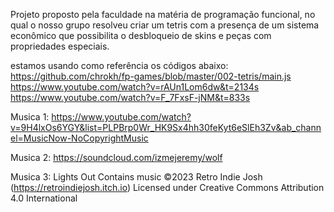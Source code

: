 Projeto proposto pela faculdade na matéria de programação funcional, no qual o nosso grupo resolveu criar um tetris com a presença de um sistema econômico que possibilita o
desbloqueio de skins e peças com propriedades especiais.

estamos usando como referência os códigos abaixo:
https://github.com/chrokh/fp-games/blob/master/002-tetris/main.js
https://www.youtube.com/watch?v=rAUn1Lom6dw&t=2134s
https://www.youtube.com/watch?v=F_7FxsF-jNM&t=833s

Musica 1:
https://www.youtube.com/watch?v=9H4lxOs6YGY&list=PLPBrp0Wr_HK9Sx4hh30feKyt6eSlEh3Zv&ab_channel=MusicNow-NoCopyrightMusic

Musica 2:
https://soundcloud.com/izmejeremy/wolf

Musica 3:
Lights Out
Contains music ©2023 Retro Indie Josh
(https://retroindiejosh.itch.io) 
Licensed under Creative Commons Attribution 4.0 International
